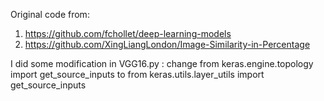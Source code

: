 Original code from:
1.  https://github.com/fchollet/deep-learning-models
2. https://github.com/XingLiangLondon/Image-Similarity-in-Percentage

I did some modification in VGG16.py : change from keras.engine.topology import get_source_inputs to from keras.utils.layer_utils import get_source_inputs
